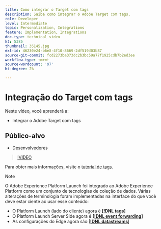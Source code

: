 ```yaml
---
title: Como integrar o Target com tags
description: Saiba como integrar o Adobe Target com tags.
role: Developer
level: Intermediate
topic: Personalization, Integrations
feature: Implementation, Integrations
doc-type: technical video
kt: 5385
thumbnail: 35145.jpg
exl-id: 46230e24-b6e8-4f10-8669-2df519d03b87
source-git-commit: fcd2273ba373dc2b3bc59a77f1925cdb7b2ed3ee
workflow-type: tm+mt
source-wordcount: '97'
ht-degree: 2%

---
```


# Integração do Target com tags

Neste vídeo, você aprenderá a:

* Integrar o Adobe Target com tags

## Público-alvo

* Desenvolvedores

>[!VIDEO](https://video.tv.adobe.com/v/35145/?quality=12)

Para obter mais informações, visite o [tutorial de tags](https://experienceleague.adobe.com/docs/launch-learn/implementing-in-websites-with-launch/index.html?lang=en).

>[!NOTE]
>
>O Adobe Experience Platform Launch foi integrado ao Adobe Experience Platform como um conjunto de tecnologias de coleção de dados. Várias alterações de terminologia foram implementadas na interface do que você deve estar ciente ao usar esse conteúdo:
>
> * O Platform Launch (lado do cliente) agora é **[[!DNL tags]](https://experienceleague.adobe.com/docs/experience-platform/tags/home.html?lang=pt-BR)**
> * O Platform Launch Server Side agora é **[[!DNL event forwarding]](https://experienceleague.adobe.com/docs/experience-platform/tags/event-forwarding/overview.html)**
> * As configurações do Edge agora são **[[!DNL datastreams]](https://experienceleague.adobe.com/docs/experience-platform/edge/fundamentals/datastreams.html)**

